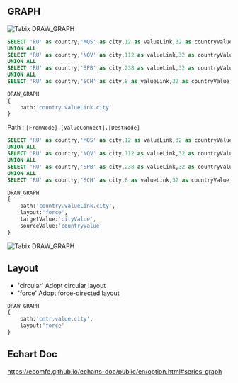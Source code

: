 ## GRAPH


![Tabix DRAW_GRAPH](/img/DRAW_GRAPH/DRAW_GRAPH_only.png)


```sql
SELECT 'RU' as country,'MOS' as city,12 as valueLink,32 as countryValue,50 as cityValue
UNION ALL
SELECT 'RU' as country,'NOV' as city,112 as valueLink,32 as countryValue,12 as cityValue
UNION ALL
SELECT 'RU' as country,'SPB' as city,238 as valueLink,32 as countryValue,30 as cityValue
UNION ALL
SELECT 'RU' as country,'SCH' as city,8 as valueLink,32 as countryValue,10 as cityValue

DRAW_GRAPH
{
    path:'country.valueLink.city'
}
```


Path : `[FromNode].[ValueConnect].[DestNode]`




```sql
SELECT 'RU' as country,'MOS' as city,12 as valueLink,32 as countryValue,50 as cityValue
UNION ALL
SELECT 'RU' as country,'NOV' as city,112 as valueLink,32 as countryValue,12 as cityValue
UNION ALL
SELECT 'RU' as country,'SPB' as city,238 as valueLink,32 as countryValue,30 as cityValue
UNION ALL
SELECT 'RU' as country,'SCH' as city,8 as valueLink,32 as countryValue,10 as cityValue

DRAW_GRAPH
{
    path:'country.valueLink.city',
    layout:'force',
    targetValue:'cityValue',
    sourceValue:'countryValue'
}
```


![Tabix DRAW_GRAPH](/img/DRAW_GRAPH/DRAW_GRAPH_values.png)

## Layout

* 'circular' Adopt circular layout
* 'force' Adopt force-directed layout

```sql
DRAW_GRAPH
{
    path:'cntr.value.city',
    layout:'force'
}
```


## Echart Doc

https://ecomfe.github.io/echarts-doc/public/en/option.html#series-graph

